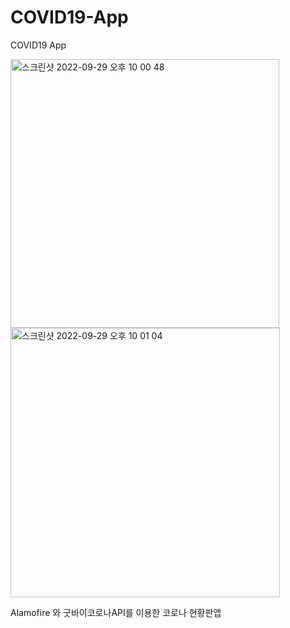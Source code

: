 # COVID19-App
COVID19 App

<img width="430" alt="스크린샷 2022-09-29 오후 10 00 48" src="https://user-images.githubusercontent.com/111415219/193042836-3234806b-e844-4251-9808-d92611a3405c.png">
<img width="431" alt="스크린샷 2022-09-29 오후 10 01 04" src="https://user-images.githubusercontent.com/111415219/193042842-90164fed-109c-471f-be4a-debc866ff3ae.png">

Alamofire 와 굿바이코로나API를 이용한 코로나 현황판앱
